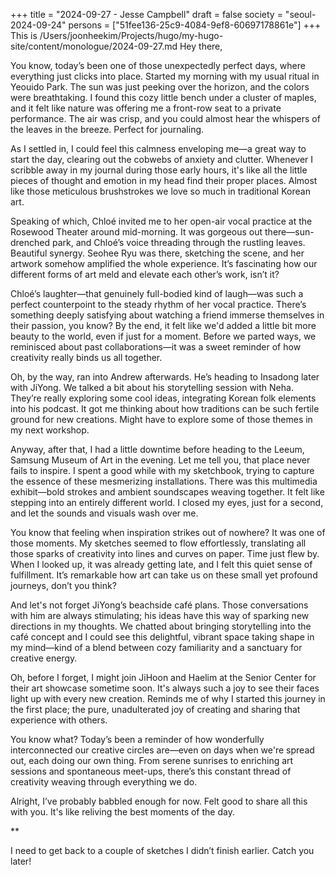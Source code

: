 +++
title = "2024-09-27 - Jesse Campbell"
draft = false
society = "seoul-2024-09-24"
persons = ["51fee136-25c9-4084-9ef8-60697178861e"]
+++
This is /Users/joonheekim/Projects/hugo/my-hugo-site/content/monologue/2024-09-27.md
Hey there,

You know, today’s been one of those unexpectedly perfect days, where everything just clicks into place. Started my morning with my usual ritual in Yeouido Park. The sun was just peeking over the horizon, and the colors were breathtaking. I found this cozy little bench under a cluster of maples, and it felt like nature was offering me a front-row seat to a private performance. The air was crisp, and you could almost hear the whispers of the leaves in the breeze. Perfect for journaling.

As I settled in, I could feel this calmness enveloping me—a great way to start the day, clearing out the cobwebs of anxiety and clutter. Whenever I scribble away in my journal during those early hours, it's like all the little pieces of thought and emotion in my head find their proper places. Almost like those meticulous brushstrokes we love so much in traditional Korean art.

Speaking of which, Chloé invited me to her open-air vocal practice at the Rosewood Theater around mid-morning. It was gorgeous out there—sun-drenched park, and Chloé’s voice threading through the rustling leaves. Beautiful synergy. Seohee Ryu was there, sketching the scene, and her artwork somehow amplified the whole experience. It’s fascinating how our different forms of art meld and elevate each other’s work, isn’t it?

Chloé’s laughter—that genuinely full-bodied kind of laugh—was such a perfect counterpoint to the steady rhythm of her vocal practice. There’s something deeply satisfying about watching a friend immerse themselves in their passion, you know? By the end, it felt like we'd added a little bit more beauty to the world, even if just for a moment. Before we parted ways, we reminisced about past collaborations—it was a sweet reminder of how creativity really binds us all together.

Oh, by the way, ran into Andrew afterwards. He’s heading to Insadong later with JiYong. We talked a bit about his storytelling session with Neha. They’re really exploring some cool ideas, integrating Korean folk elements into his podcast. It got me thinking about how traditions can be such fertile ground for new creations. Might have to explore some of those themes in my next workshop.

Anyway, after that, I had a little downtime before heading to the Leeum, Samsung Museum of Art in the evening. Let me tell you, that place never fails to inspire. I spent a good while with my sketchbook, trying to capture the essence of these mesmerizing installations. There was this multimedia exhibit—bold strokes and ambient soundscapes weaving together. It felt like stepping into an entirely different world. I closed my eyes, just for a second, and let the sounds and visuals wash over me. 

You know that feeling when inspiration strikes out of nowhere? It was one of those moments. My sketches seemed to flow effortlessly, translating all those sparks of creativity into lines and curves on paper. Time just flew by. When I looked up, it was already getting late, and I felt this quiet sense of fulfillment. It’s remarkable how art can take us on these small yet profound journeys, don’t you think?

And let's not forget JiYong’s beachside café plans. Those conversations with him are always stimulating; his ideas have this way of sparking new directions in my thoughts. We chatted about bringing storytelling into the café concept and I could see this delightful, vibrant space taking shape in my mind—kind of a blend between cozy familiarity and a sanctuary for creative energy.

Oh, before I forget, I might join JiHoon and Haelim at the Senior Center for their art showcase sometime soon. It's always such a joy to see their faces light up with every new creation. Reminds me of why I started this journey in the first place; the pure, unadulterated joy of creating and sharing that experience with others. 

You know what? Today’s been a reminder of how wonderfully interconnected our creative circles are—even on days when we're spread out, each doing our own thing. From serene sunrises to enriching art sessions and spontaneous meet-ups, there’s this constant thread of creativity weaving through everything we do.

Alright, I’ve probably babbled enough for now. Felt good to share all this with you. It's like reliving the best moments of the day.

**

I need to get back to a couple of sketches I didn’t finish earlier. Catch you later!
